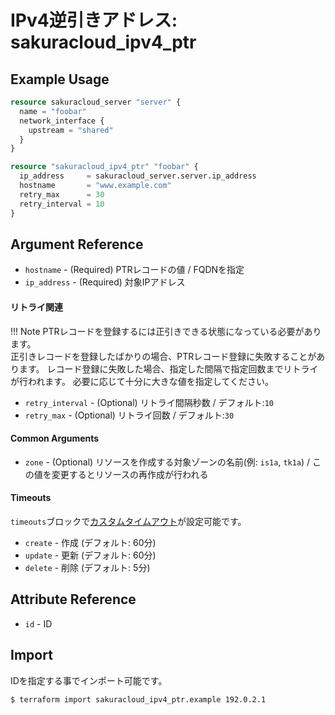# IPv4逆引きアドレス: sakuracloud_ipv4_ptr

## Example Usage

```tf
resource sakuracloud_server "server" {
  name = "foobar"
  network_interface {
    upstream = "shared"
  }
}

resource "sakuracloud_ipv4_ptr" "foobar" {
  ip_address     = sakuracloud_server.server.ip_address
  hostname       = "www.example.com"
  retry_max      = 30
  retry_interval = 10
}
```

## Argument Reference

* `hostname` - (Required) PTRレコードの値 / FQDNを指定
* `ip_address` - (Required) 対象IPアドレス

#### リトライ関連

!!! Note
    PTRレコードを登録するには正引きできる状態になっている必要があります。  
    正引きレコードを登録したばかりの場合、PTRレコード登録に失敗することがあります。
    レコード登録に失敗した場合、指定した間隔で指定回数までリトライが行われます。
    必要に応じて十分に大きな値を指定してください。

* `retry_interval` - (Optional) リトライ間隔秒数 / デフォルト:`10`
* `retry_max` - (Optional) リトライ回数 / デフォルト:`30`

#### Common Arguments

* `zone` - (Optional) リソースを作成する対象ゾーンの名前(例: `is1a`, `tk1a`) / この値を変更するとリソースの再作成が行われる

#### Timeouts

`timeouts`ブロックで[カスタムタイムアウト](https://www.terraform.io/docs/configuration/resources.html#operation-timeouts)が設定可能です。  

* `create` - 作成 (デフォルト: 60分)
* `update` - 更新 (デフォルト: 60分)
* `delete` - 削除 (デフォルト: 5分)

## Attribute Reference

* `id` - ID

## Import

IDを指定する事でインポート可能です。

```bash
$ terraform import sakuracloud_ipv4_ptr.example 192.0.2.1
```